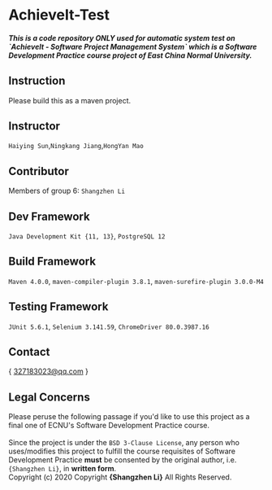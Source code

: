 # AchieveIt-Test

<h5>This is a code repository ONLY used for automatic system test on `AchieveIt - Software Project Management System` which is a Software Development Practice course project of East China Normal University.</h5>

## Instruction
Please build this as a maven project.

## Instructor        
`Haiying Sun`,`Ningkang Jiang`,`HongYan Mao`

## Contributor
Members of group 6: `Shangzhen Li`

## Dev Framework
`Java Development Kit {11, 13}`, `PostgreSQL 12`

## Build Framework
`Maven 4.0.0`, `maven-compiler-plugin 3.8.1`, `maven-surefire-plugin 3.0.0-M4`

## Testing Framework
`JUnit 5.6.1`, `Selenium 3.141.59`, `ChromeDriver 80.0.3987.16`

## Contact
{ 327183023@qq.com }

## Legal Concerns
Please peruse the following passage if you'd like to use this project as a final one of ECNU's Software Development Practice course. <br>
<br>
Since the project is under the `BSD 3-Clause License`, any person who uses/modifies this project to fulfill the course requisites of Software Development Practice **must** be consented by the original author, i.e. `{Shangzhen Li}`, in **written form**.<br>
Copyright (c) 2020 Copyright **{Shangzhen Li}** All Rights Reserved.